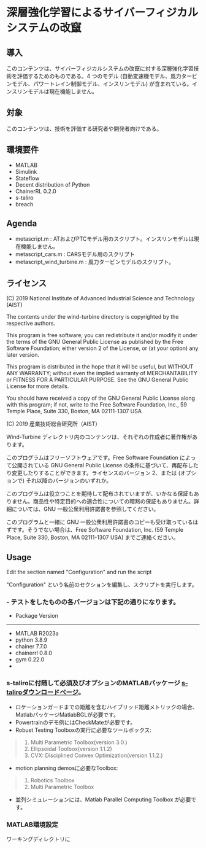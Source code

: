 # 深層強化学習によるサイバーフィジカルシステムの改竄

## 導入

このコンテンツは、サイバーフィジカルシステムの改竄に対する深層強化学習技術を評価するためのものである。4 つのモデル (自動変速機モデル、風力タービンモデル、パワートレイン制御モデル、インスリンモデル) が含まれている。インスリンモデルは現在機能しません。

## 対象

このコンテンツは、技術を評価する研究者や開発者向けである。

## 環境要件

- MATLAB
- Simulink
- Stateflow
- Decent distribution of Python
- ChainerRL 0.2.0
- s-taliro
- breach

## Agenda

- metascript.m : ATおよびPTCモデル用のスクリプト。インスリンモデルは現在機能しません。
- metascript_cars.m : CARSモデル用のスクリプト
- metascript_wind_turbine.m : 風力タービンモデルのスクリプト。

## ライセンス

(C) 2019 National Institute of Advanced Industrial Science and Technology (AIST)

The contents under the wind-turbine directory is copyrighted by the respective authors.

This program is free software; you can redistribute it and/or modify it under the terms of the GNU General Public License as published by the Free Software Foundation; either version 2 of the License, or (at your option) any later version.                                    

This program is distributed in the hope that it will be useful, but WITHOUT ANY WARRANTY; without even the implied warranty of MERCHANTABILITY or FITNESS FOR A PARTICULAR PURPOSE.  See the GNU General Public License for more details.                           

You should have received a copy of the GNU General Public License along with this program; if not, write to the Free Software Foundation, Inc., 59 Temple Place, Suite 330, Boston, MA 02111-1307 USA

(C) 2019 産業技術総合研究所（AIST）

Wind-Turbine ディレクトリ内のコンテンツは、それぞれの作成者に著作権があります。

このプログラムはフリーソフトウェアです。Free Software Foundation によって公開されている GNU General Public License の条件に基づいて、再配布したり変更したりすることができます。ライセンスのバージョン 2、または (オプションで) それ以降のバージョンのいずれか。

このプログラムは役立つことを期待して配布されていますが、いかなる保証もありません。商品性や特定目的への適合性についての暗黙の保証もありません。詳細については、GNU 一般公衆利用許諾書を参照してください。

このプログラムと一緒に GNU 一般公衆利用許諾書のコピーも受け取っているはずです。そうでない場合は、Free Software Foundation, Inc. (59 Temple Place, Suite 330, Boston, MA 02111-1307 USA) までご連絡ください。

## Usage

Edit the section named "Configuration" and run the script

"Configuration" という名前のセクションを編集し、スクリプトを実行します。

### - テストをしたものの各バージョンは下記の通りになります。
- Package            Version
- ------------------ -------
- MATLAB             R2023a
- python             3.8.9
- chainer            7.7.0
- chainerrl          0.8.0
- gym                0.22.0
- 

### s-taliroに付随して必須及びオプションのMATLABパッケージ [s-taliroダウンロードページ](https://sites.google.com/a/asu.edu/s-taliro/s-taliro/download)。

- ロケーションガードまでの距離を含むハイブリッド距離メトリックの場合、MatlabパッケージMatlabBGLが必要です。
- Powertrainのデモ例にはCheckMateが必要です。
- Robust Testing Toolboxの実行に必要なツールボックス: 
> 1. Multi Parametric Toolbox(version 3.0.)
> 1. Ellipsoidal Toolbox(version 1.1.2)
> 1. CVX: Disciplined Convex Optimization(version 1.1.2.)
- motion planning demosに必要なToolbox:
> 1. Robotics Toolbox
> 1. Multi Parametric Toolbox
- 並列シミュレーションには、Matlab Parallel Computing Toolbox が必要です。

### MATLAB環境設定

ワーキングディレクトリに

